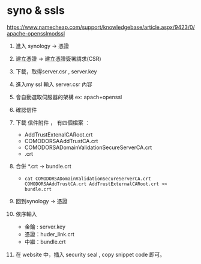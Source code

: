 # syno & ssls

https://www.namecheap.com/support/knowledgebase/article.aspx/9423/0/apache-opensslmodssl

1. 進入 synology -> 憑證
2. 建立憑證 -> 建立憑證簽署請求(CSR)
3. 下載，取得server.csr , server.key
4. 進入my ssl 輸入 server.csr 內容
5. 會自動選取伺服器的架構 ex: apach+openssl
6. 確認信件
7. 下載 信件附件 ， 有四個檔案 ： 
	- AddTrustExtenalCARoot.crt
	- COMODORSAAddTrustCA.crt
	- COMODORSADomainValidationSecureServerCA.crt
	- <your domain name>.crt

8. 合併 *.crt -> bundle.crt
	- `cat COMODORSADomainValidationSecureServerCA.crt COMODORSAAddTrustCA.crt AddTrustExternalCARoot.crt >> bundle.crt`
9. 回到synology -> 憑證 
10. 依序輸入
	- 金鑰 : server.key
	- 憑證：huder_link.crt
	- 中繼：bundle.crt

11. 在 website 中，插入 security seal , copy snippet code 即可。
